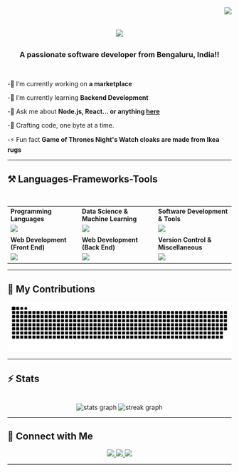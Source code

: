 <img align="right" src="https://visitor-badge.laobi.icu/badge?page_id=saanyasathish.saanyasathish" />
<h1 align="center">
    <img src="https://readme-typing-svg.herokuapp.com/?font=Righteous&size=35&center=true&vCenter=true&width=500&height=70&duration=2000&lines=Hi+There!+👋;+I'm+Saanya+Sathish!;" />
</h1>

<h3 align="center">A passionate software developer from Bengaluru, India!!</h3><br>

<div align="left">
 
 -🔭 I’m currently working on **a marketplace**
 
 -🌱 I’m currently learning **Backend Development**
 
 -💬 Ask me about **Node.js, React... or anything [here](https://www.linkedin.com/in/saanyasathish/)**

 -🚀 Crafting code, one byte at a time. 

 -⚡ Fun fact **Game of Thrones Night's Watch cloaks are made from Ikea rugs**

 </div>
 <hr/>
 
<h2 >⚒️ Languages-Frameworks-Tools </h2><br>
<table align="center"> 
 <tr>
  <td>
   <strong>Programming Languages</strong>
  </td>
  <td>
   <strong>Data Science & Machine Learning</strong>
  </td>
  <td>
   <strong>Software Development & Tools</strong>
  </td>
 </tr>
 <tr>
  <td>
   <img src = "https://skillicons.dev/icons?i=c,java,javascript&theme=dark">
  </td>
  <td>
   <img src = "https://skillicons.dev/icons?i=tensorflow,opencv&theme=dark">
  </td>
  <td>
   <img src = "https://skillicons.dev/icons?i=vscode,vercel">
  </td>
 </tr>
 <tr>
  <td>
   <strong>Web Development (Front End)</strong>
  </td>
  <td>
   <strong>Web Development (Back End)</strong>
  </td>
  <td>
   <strong>Version Control & Miscellaneous</strong>
  </td>
 </tr>
 <tr>
  <td>
   <img src = "https://skillicons.dev/icons?i=html,css,react&theme=dark">
  </td>
  <td>
   <img src = "https://skillicons.dev/icons?i=nodejs,mongodb,firebase&theme=dark">
  </td>
  <td>
   <img src = "https://skillicons.dev/icons?i=git,github,bash&theme=dark">
  </td>
 </tr>
</table>
<hr/>

<div>
  <h2>🐍 My Contributions </h2>
  <picture>
  <source media="(prefers-color-scheme: dark)" srcset="https://raw.githubusercontent.com/VedanshMaheshwari/VedanshMaheshwari/output/github-contribution-grid-snake-dark.svg">
  <source media="(prefers-color-scheme: light)" srcset="https://raw.githubusercontent.com//VedanshMaheshwari/VedanshMaheshwari/github-contribution-grid-snake.svg">
  <img alt="github contribution grid snake animation" src="https://raw.githubusercontent.com/VedanshMaheshwari/VedanshMaheshwari/output/github-contribution-grid-snake.svg">
</picture>

  <br/>
</div>

<hr/>

<h2>⚡ Stats</h2>
<br>
<div align="center">
<img src="https://github-readme-stats.vercel.app/api?username=VedanshMaheshwari&hide_title=false&hide_rank=false&show_icons=true&include_all_commits=true&count_private=true&disable_animations=false&theme=dracula&rank_icon=github&locale=en&hide_border=false" height="150" alt="stats graph"/>
  <img src="https://streak-stats.demolab.com?user=VedanshMaheshwari&locale=en&mode=daily&theme=dracula&hide_border=false&border_radius=5&order=2" height="150" alt="streak graph"/>
</div>
<hr/>

## 🔗 Connect with Me

<div align="center"> 
  <a href="mailto:vedanshm15@gmail.com">
    <img src="https://img.shields.io/badge/Gmail-333333?style=for-the-badge&logo=gmail&logoColor=red" />
  </a>
  <a href="https://linkedin.com/in/vedanshmaheshwari297" target="_blank">
    <img src="https://img.shields.io/badge/LinkedIn-0077B5?style=for-the-badge&logo=linkedin&logoColor=white" target="_blank" />
  </a>
  <a href="https://VedanshMaheshwari.github.io" target="_blank">
     <img src="https://img.shields.io/badge/Portfolio-FF5722?style=for-the-badge&logo=todoist&logoColor=white" target="_blank" /> <!-- sqlite, safari, google-chrome are other good icon options -->
  </a>
</div>
<hr/>
